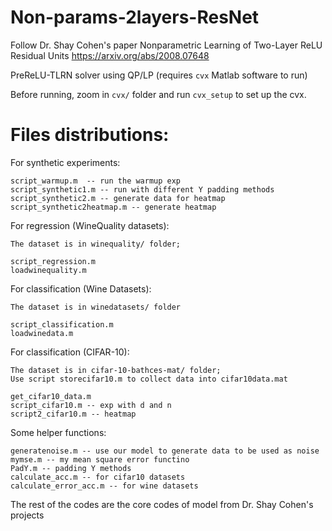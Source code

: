 # Non-params-2layers-ResNet

Follow Dr. Shay Cohen's paper Nonparametric Learning of Two-Layer ReLU Residual Units
https://arxiv.org/abs/2008.07648

PreReLU-TLRN solver using QP/LP (requires `cvx` Matlab software to run)

Before running, zoom in `cvx/` folder and run `cvx_setup` to set up the cvx.

# Files distributions:

  For synthetic experiments:
  
    script_warmup.m  -- run the warmup exp
    script_synthetic1.m -- run with different Y padding methods
    script_synthetic2.m -- generate data for heatmap
    script_synthetic2heatmap.m -- generate heatmap

  For regression (WineQuality datasets):
  
    The dataset is in winequality/ folder;
    
    script_regression.m
    loadwinequality.m

  For classification (Wine Datasets):
  
    The dataset is in winedatasets/ folder

    script_classification.m
    loadwinedata.m

  For classification (CIFAR-10):
  
    The dataset is in cifar-10-bathces-mat/ folder;
    Use script storecifar10.m to collect data into cifar10data.mat
    
    get_cifar10_data.m
    script_cifar10.m -- exp with d and n 
    script2_cifar10.m -- heatmap

   Some helper functions:
   
    generatenoise.m -- use our model to generate data to be used as noise
    mymse.m -- my mean square error functino
    PadY.m -- padding Y methods
    calculate_acc.m -- for cifar10 datasets
    calculate_error_acc.m -- for wine datasets
    
  The rest of the codes are the core codes of model from Dr. Shay Cohen's projects
    
    
    
  
    
